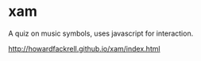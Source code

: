 xam
===

A quiz on music symbols, uses javascript for interaction.

http://howardfackrell.github.io/xam/index.html
